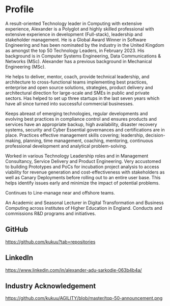 # Profile
A result-oriented Technology leader in Computing with extensive experience, Alexander is a Polyglot and highly skilled professional with extensive experience in development (Full-stack), leadership and stakeholder management. He is a Global Award Winner in Software Engineering and has been nominated by the industry in the United Kingdom as amongst the top 50 Technology Leaders, in February 2023. His background is in Computer Systems Engineering, Data Communications & Networks (MSc). Alexander has a previous background in Mechanical Engineering (MSc).

He helps to deliver, mentor, coach, provide technical leadership, and architecture to cross-functional teams implementing best practices, enterprise and open source solutions, strategies, product delivery and architectural direction for large-scale and SMEs in public and private sectors. Has helped to set up three startups in the last seven years which have all since turned into successful commercial businesses. 

Keeps abreast of emerging technologies, regular developments and evolving best practices in compliance control and ensures products and services have an appropriate backup, high availability, disaster recovery systems, security and Cyber Essential governances and certifications are in place. Practices effective management skills covering; leadership, decision-making, planning, time management, coaching, mentoring, continuous professional development and analytical problem-solving.

Worked in various Technology Leadership roles and in Management Consultancy, Service Delivery and Product Engineering. Very accustomed to building Prototypes and PoCs for incubation project analysis to access viability for revenue generation and cost-effectiveness with stakeholders as well as Canary Deployments before rolling out to an entire user base. This helps identify issues early and minimize the impact of potential problems.  

Continues to Line-manage near and offshore teams.

An Academic and Seasonal Lecturer in Digital Transformation and Business Computing across institutes of Higher Education in England. Conducts and commissions R&D programs and initiatives.

  
  
## GitHub 
  https://github.com/kukuu?tab=repositories

## LinkedIn
https://www.linkedin.com/in/alexander-adu-sarkodie-063b4b4a/


## Industry Acknowledgement
https://github.com/kukuu/AGILITY/blob/master/top-50-announcement.png


